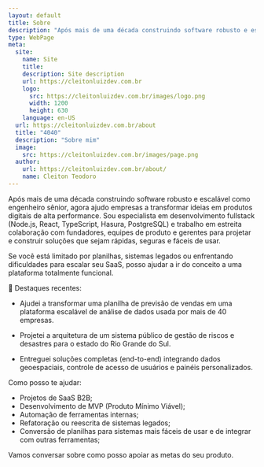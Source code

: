 ```yaml
---
layout: default
title: Sobre
description: "Após mais de uma década construindo software robusto e escalável como engenheiro sênior, agora ajudo empresas a transformar ideias em produtos digitais de alta performance."
type: WebPage
meta:
  site:
    name: Site
    title:
    description: Site description
    url: https://cleitonluizdev.com.br
    logo:
      src: https://cleitonluizdev.com.br/images/logo.png
      width: 1200
      height: 630
    language: en-US
  url: https://cleitonluizdev.com.br/about
  title: "4040"
  description: "Sobre mim"
  image:
    src: https://cleitonluizdev.com.br/images/page.png
  author:
    url: https://cleitonluizdev.com.br/about/
    name: Cleiton Teodoro
---
```


Após mais de uma década construindo software robusto e escalável como engenheiro sênior, agora ajudo empresas a transformar ideias em produtos digitais de alta performance. Sou especialista em desenvolvimento fullstack (Node.js, React, TypeScript, Hasura, PostgreSQL) e trabalho em estreita colaboração com fundadores, equipes de produto e gerentes para projetar e construir soluções que sejam rápidas, seguras e fáceis de usar.

Se você está limitado por planilhas, sistemas legados ou enfrentando dificuldades para escalar seu SaaS, posso ajudar a ir do conceito a uma plataforma totalmente funcional.

🧩 Destaques recentes:

* Ajudei a transformar uma planilha de previsão de vendas em uma plataforma escalável de análise de dados usada por mais de 40 empresas.

* Projetei a arquitetura de um sistema público de gestão de riscos e desastres para o estado do Rio Grande do Sul.

* Entreguei soluções completas (end-to-end) integrando dados geoespaciais, controle de acesso de usuários e painéis personalizados.

Como posso te ajudar:

* Projetos de SaaS B2B;
* Desenvolvimento de MVP (Produto Mínimo Viável);
* Automação de ferramentas internas;
* Refatoração ou reescrita de sistemas legados;
* Conversão de planilhas para sistemas mais fáceis de usar e de integrar com outras ferramentas;

Vamos conversar sobre como posso apoiar as metas do seu produto.

